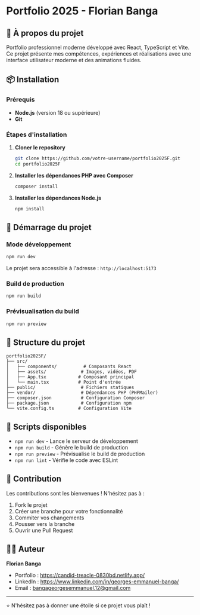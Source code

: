 # Portfolio 2025 - Florian Banga

## 🚀 À propos du projet

Portfolio professionnel moderne développé avec React, TypeScript et Vite. Ce projet présente mes compétences, expériences et réalisations avec une interface utilisateur moderne et des animations fluides.

## 📦 Installation

### Prérequis
- **Node.js** (version 18 ou supérieure)
- **Git**

### Étapes d'installation

1. **Cloner le repository**
   ```bash
   git clone https://github.com/votre-username/portfolio2025F.git
   cd portfolio2025F
   ```

2. **Installer les dépendances PHP avec Composer**
   ```bash
   composer install
   ```

3. **Installer les dépendances Node.js**
   ```bash
   npm install
   ```

## 🚀 Démarrage du projet

### Mode développement
```bash
npm run dev
```
Le projet sera accessible à l'adresse : `http://localhost:5173`

### Build de production
```bash
npm run build
```

### Prévisualisation du build
```bash
npm run preview
```

## 📁 Structure du projet

```
portfolio2025F/
├── src/
│   ├── components/          # Composants React
│   ├── assets/             # Images, vidéos, PDF
│   ├── App.tsx            # Composant principal
│   └── main.tsx           # Point d'entrée
├── public/                 # Fichiers statiques
├── vendor/                 # Dépendances PHP (PHPMailer)
├── composer.json           # Configuration Composer
├── package.json            # Configuration npm
└── vite.config.ts         # Configuration Vite
```

## 🎯 Scripts disponibles

- `npm run dev` - Lance le serveur de développement
- `npm run build` - Génère le build de production
- `npm run preview` - Prévisualise le build de production
- `npm run lint` - Vérifie le code avec ESLint


## 🤝 Contribution

Les contributions sont les bienvenues ! N'hésitez pas à :
1. Fork le projet
2. Créer une branche pour votre fonctionnalité
3. Commiter vos changements
4. Pousser vers la branche
5. Ouvrir une Pull Request


## 👨‍💻 Auteur

**Florian Banga**
- Portfolio : https://candid-treacle-0830bd.netlify.app/
- LinkedIn : https://www.linkedin.com/in/georges-emmanuel-banga/
- Email : bangageorgesemmanuel.12@gmail.com

---

⭐ N'hésitez pas à donner une étoile si ce projet vous plaît ! 
